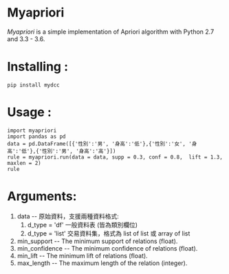 # Myapriori

*Myapriori* is a simple implementation of
Apriori algorithm with Python 2.7 and 3.3 - 3.6.

# Installing :
```
pip install mydcc
```

# Usage :
```
import myapriori
import pandas as pd
data = pd.DataFrame([{'性別':'男', '身高':'低'},{'性別':'女', '身高':'低'},{'性別':'男', '身高':'高'}])
rule = myapriori.run(data = data, supp = 0.3, conf = 0.8,  lift = 1.3, maxlen = 2)
rule
```

# Arguments:

1. data -- 原始資料，支援兩種資料格式: 
   1. d_type = 'df' 一般資料表 (皆為類別欄位)
   1. d_type = 'list' 交易資料集，格式為 list of list 或 array of list 
1. min_support -- The minimum support of relations (float).
1. min_confidence -- The minimum confidence of relations (float).
1. min_lift -- The minimum lift of relations (float).
1. max_length -- The maximum length of the relation (integer).
